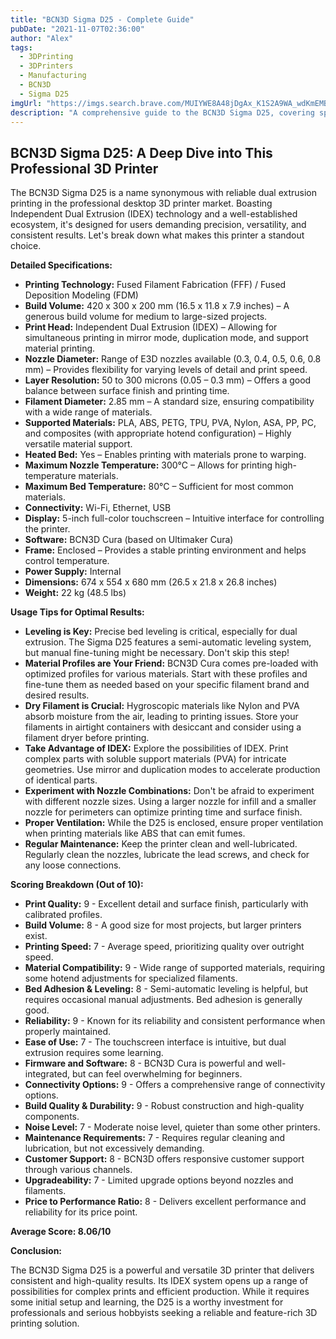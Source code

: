 ```yaml
---
title: "BCN3D Sigma D25 - Complete Guide"
pubDate: "2021-11-07T02:36:00"
author: "Alex"
tags:
  - 3DPrinting
  - 3DPrinters
  - Manufacturing
  - BCN3D
  - Sigma D25
imgUrl: "https://imgs.search.brave.com/MUIYWE8A48jDgAx_K1S2A9WA_wdKmEMBWOlZRenj49o/rs:fit:860:0:0:0/g:ce/aHR0cHM6Ly93d3cu/YmNuM2QuY29tL3dw/LWNvbnRlbnQvdXBs/b2Fkcy8yMDIwLzA5/L0JDTjNEX1NpZ21h/X0QyNV8zRF9Qcmlu/dGVyX3Byb2Zlc3Np/b25hbF9kZXNrdG9w/X0lERVhfQV93ZWIt/MTYwMHgxMjAwLmpw/Zw"
description: "A comprehensive guide to the BCN3D Sigma D25, covering specifications, usage tips, and comparisons with similar products."
---
```


## BCN3D Sigma D25: A Deep Dive into This Professional 3D Printer

The BCN3D Sigma D25 is a name synonymous with reliable dual extrusion printing in the professional desktop 3D printer market. Boasting Independent Dual Extrusion (IDEX) technology and a well-established ecosystem, it's designed for users demanding precision, versatility, and consistent results. Let's break down what makes this printer a standout choice.

**Detailed Specifications:**

*   **Printing Technology:** Fused Filament Fabrication (FFF) / Fused Deposition Modeling (FDM)
*   **Build Volume:** 420 x 300 x 200 mm (16.5 x 11.8 x 7.9 inches) – A generous build volume for medium to large-sized projects.
*   **Print Head:** Independent Dual Extrusion (IDEX) – Allowing for simultaneous printing in mirror mode, duplication mode, and support material printing.
*   **Nozzle Diameter:** Range of E3D nozzles available (0.3, 0.4, 0.5, 0.6, 0.8 mm) – Provides flexibility for varying levels of detail and print speed.
*   **Layer Resolution:** 50 to 300 microns (0.05 – 0.3 mm) – Offers a good balance between surface finish and printing time.
*   **Filament Diameter:** 2.85 mm – A standard size, ensuring compatibility with a wide range of materials.
*   **Supported Materials:** PLA, ABS, PETG, TPU, PVA, Nylon, ASA, PP, PC, and composites (with appropriate hotend configuration) – Highly versatile material support.
*   **Heated Bed:** Yes – Enables printing with materials prone to warping.
*   **Maximum Nozzle Temperature:** 300°C – Allows for printing high-temperature materials.
*   **Maximum Bed Temperature:** 80°C – Sufficient for most common materials.
*   **Connectivity:** Wi-Fi, Ethernet, USB
*   **Display:** 5-inch full-color touchscreen – Intuitive interface for controlling the printer.
*   **Software:** BCN3D Cura (based on Ultimaker Cura)
*   **Frame:** Enclosed – Provides a stable printing environment and helps control temperature.
*   **Power Supply:** Internal
*   **Dimensions:** 674 x 554 x 680 mm (26.5 x 21.8 x 26.8 inches)
*   **Weight:** 22 kg (48.5 lbs)

**Usage Tips for Optimal Results:**

*   **Leveling is Key:** Precise bed leveling is critical, especially for dual extrusion. The Sigma D25 features a semi-automatic leveling system, but manual fine-tuning might be necessary. Don't skip this step!
*   **Material Profiles are Your Friend:** BCN3D Cura comes pre-loaded with optimized profiles for various materials. Start with these profiles and fine-tune them as needed based on your specific filament brand and desired results.
*   **Dry Filament is Crucial:** Hygroscopic materials like Nylon and PVA absorb moisture from the air, leading to printing issues. Store your filaments in airtight containers with desiccant and consider using a filament dryer before printing.
*   **Take Advantage of IDEX:** Explore the possibilities of IDEX. Print complex parts with soluble support materials (PVA) for intricate geometries. Use mirror and duplication modes to accelerate production of identical parts.
*   **Experiment with Nozzle Combinations:** Don't be afraid to experiment with different nozzle sizes. Using a larger nozzle for infill and a smaller nozzle for perimeters can optimize printing time and surface finish.
*   **Proper Ventilation:** While the D25 is enclosed, ensure proper ventilation when printing materials like ABS that can emit fumes.
*   **Regular Maintenance:** Keep the printer clean and well-lubricated. Regularly clean the nozzles, lubricate the lead screws, and check for any loose connections.

**Scoring Breakdown (Out of 10):**

*   **Print Quality:** 9 - Excellent detail and surface finish, particularly with calibrated profiles.
*   **Build Volume:** 8 - A good size for most projects, but larger printers exist.
*   **Printing Speed:** 7 - Average speed, prioritizing quality over outright speed.
*   **Material Compatibility:** 9 - Wide range of supported materials, requiring some hotend adjustments for specialized filaments.
*   **Bed Adhesion & Leveling:** 8 - Semi-automatic leveling is helpful, but requires occasional manual adjustments. Bed adhesion is generally good.
*   **Reliability:** 9 - Known for its reliability and consistent performance when properly maintained.
*   **Ease of Use:** 7 - The touchscreen interface is intuitive, but dual extrusion requires some learning.
*   **Firmware and Software:** 8 - BCN3D Cura is powerful and well-integrated, but can feel overwhelming for beginners.
*   **Connectivity Options:** 9 - Offers a comprehensive range of connectivity options.
*   **Build Quality & Durability:** 9 - Robust construction and high-quality components.
*   **Noise Level:** 7 - Moderate noise level, quieter than some other printers.
*   **Maintenance Requirements:** 7 - Requires regular cleaning and lubrication, but not excessively demanding.
*   **Customer Support:** 8 - BCN3D offers responsive customer support through various channels.
*   **Upgradeability:** 7 - Limited upgrade options beyond nozzles and filaments.
*   **Price to Performance Ratio:** 8 - Delivers excellent performance and reliability for its price point.

**Average Score: 8.06/10**

**Conclusion:**

The BCN3D Sigma D25 is a powerful and versatile 3D printer that delivers consistent and high-quality results. Its IDEX system opens up a range of possibilities for complex prints and efficient production. While it requires some initial setup and learning, the D25 is a worthy investment for professionals and serious hobbyists seeking a reliable and feature-rich 3D printing solution.
